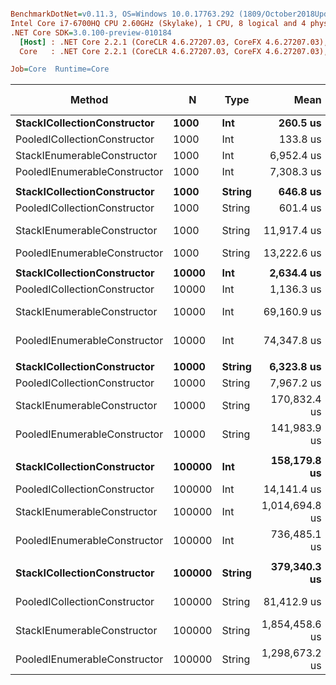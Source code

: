 ``` ini

BenchmarkDotNet=v0.11.3, OS=Windows 10.0.17763.292 (1809/October2018Update/Redstone5)
Intel Core i7-6700HQ CPU 2.60GHz (Skylake), 1 CPU, 8 logical and 4 physical cores
.NET Core SDK=3.0.100-preview-010184
  [Host] : .NET Core 2.2.1 (CoreCLR 4.6.27207.03, CoreFX 4.6.27207.03), 64bit RyuJIT
  Core   : .NET Core 2.2.1 (CoreCLR 4.6.27207.03, CoreFX 4.6.27207.03), 64bit RyuJIT

Job=Core  Runtime=Core  

```
|                       Method |      N |   Type |           Mean |         Error |         StdDev | Ratio | RatioSD | Gen 0/1k Op | Gen 1/1k Op | Gen 2/1k Op | Allocated Memory/Op |
|----------------------------- |------- |------- |---------------:|--------------:|---------------:|------:|--------:|------------:|------------:|------------:|--------------------:|
|  **StackICollectionConstructor** |   **1000** |    **Int** |       **260.5 us** |     **2.2715 us** |      **2.0136 us** |  **1.00** |    **0.00** |   **1290.0391** |           **-** |           **-** |          **3968.75 KB** |
| PooledICollectionConstructor |   1000 |    Int |       133.8 us |     0.6078 us |      0.5685 us |  0.51 |    0.00 |     12.6953 |           - |           - |            39.06 KB |
|  StackIEnumerableConstructor |   1000 |    Int |     6,952.4 us |    28.6302 us |     26.7807 us | 26.68 |    0.27 |   2687.5000 |           - |           - |          8273.44 KB |
| PooledIEnumerableConstructor |   1000 |    Int |     7,308.3 us |    26.6637 us |     23.6367 us | 28.05 |    0.24 |     31.2500 |           - |           - |           117.19 KB |
|                              |        |        |                |               |                |       |         |             |             |             |                     |
|  **StackICollectionConstructor** |   **1000** | **String** |       **646.8 us** |     **8.8163 us** |      **7.8154 us** |  **1.00** |    **0.00** |   **2556.6406** |           **-** |           **-** |             **7875 KB** |
| PooledICollectionConstructor |   1000 | String |       601.4 us |     3.3507 us |      3.1342 us |  0.93 |    0.01 |     12.6953 |           - |           - |            39.06 KB |
|  StackIEnumerableConstructor |   1000 | String |    11,917.4 us |    49.2369 us |     46.0563 us | 18.43 |    0.20 |   5281.2500 |           - |           - |         16265.63 KB |
| PooledIEnumerableConstructor |   1000 | String |    13,222.6 us |    26.8531 us |     22.4236 us | 20.44 |    0.26 |     31.2500 |           - |           - |              125 KB |
|                              |        |        |                |               |                |       |         |             |             |             |                     |
|  **StackICollectionConstructor** |  **10000** |    **Int** |     **2,634.4 us** |    **17.4113 us** |     **15.4346 us** |  **1.00** |    **0.00** |  **12656.2500** |           **-** |           **-** |            **39125 KB** |
| PooledICollectionConstructor |  10000 |    Int |     1,136.3 us |     3.0355 us |      2.8394 us |  0.43 |    0.00 |     11.7188 |           - |           - |            39.06 KB |
|  StackIEnumerableConstructor |  10000 |    Int |    69,160.9 us |   188.7134 us |    176.5226 us | 26.25 |    0.15 |  41625.0000 |           - |           - |        128367.19 KB |
| PooledIEnumerableConstructor |  10000 |    Int |    74,347.8 us |   278.5278 us |    260.5351 us | 28.23 |    0.18 |           - |           - |           - |           117.19 KB |
|                              |        |        |                |               |                |       |         |             |             |             |                     |
|  **StackICollectionConstructor** |  **10000** | **String** |     **6,323.8 us** |    **32.3181 us** |     **30.2303 us** |  **1.00** |    **0.00** |  **24992.1875** |           **-** |           **-** |          **78187.5 KB** |
| PooledICollectionConstructor |  10000 | String |     7,967.2 us |    56.2930 us |     52.6565 us |  1.26 |    0.01 |           - |           - |           - |            39.06 KB |
|  StackIEnumerableConstructor |  10000 | String |   170,832.4 us |   680.6058 us |    636.6391 us | 27.01 |    0.18 |  41333.3333 |  41333.3333 |  41333.3333 |        256359.38 KB |
| PooledIEnumerableConstructor |  10000 | String |   141,983.9 us |   339.7179 us |    283.6799 us | 22.44 |    0.10 |           - |           - |           - |              125 KB |
|                              |        |        |                |               |                |       |         |             |             |             |                     |
|  **StackICollectionConstructor** | **100000** |    **Int** |   **158,179.8 us** | **2,262.4338 us** |  **2,116.2820 us** |  **1.00** |    **0.00** |  **37500.0000** |  **37500.0000** |  **37500.0000** |        **390942.51 KB** |
| PooledICollectionConstructor | 100000 |    Int |    14,141.4 us |    69.2764 us |     57.8489 us |  0.09 |    0.00 |           - |           - |           - |            39.06 KB |
|  StackIEnumerableConstructor | 100000 |    Int | 1,014,694.8 us | 5,969.0409 us |  5,291.3993 us |  6.42 |    0.10 | 221000.0000 | 180000.0000 | 179000.0000 |       1025124.16 KB |
| PooledIEnumerableConstructor | 100000 |    Int |   736,485.1 us | 2,047.5467 us |  1,709.7942 us |  4.66 |    0.07 |           - |           - |           - |           117.19 KB |
|                              |        |        |                |               |                |       |         |             |             |             |                     |
|  **StackICollectionConstructor** | **100000** | **String** |   **379,340.3 us** | **7,449.4310 us** | **13,807.9979 us** |  **1.00** |    **0.00** |  **20000.0000** |  **20000.0000** |  **20000.0000** |        **781429.19 KB** |
| PooledICollectionConstructor | 100000 | String |    81,412.9 us |   226.8668 us |    212.2113 us |  0.22 |    0.01 |           - |           - |           - |            39.06 KB |
|  StackIEnumerableConstructor | 100000 | String | 1,854,458.6 us | 4,790.4896 us |  4,246.6443 us |  4.93 |    0.31 | 375000.0000 | 335000.0000 | 332000.0000 |       2049582.38 KB |
| PooledIEnumerableConstructor | 100000 | String | 1,298,673.2 us | 3,243.6886 us |  3,034.1483 us |  3.45 |    0.21 |           - |           - |           - |              125 KB |
